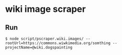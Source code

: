 # wiki image scraper

## Run
```
$ node script/pscraper.wiki.images/ --rootUrl=https://commons.wiwkimedia.org/somthing --projectName=@wiki.dogspainting
```